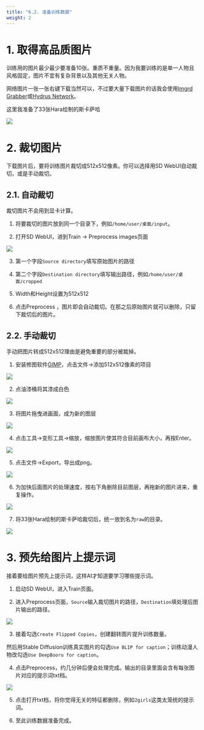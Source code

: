 ```yaml
---
title: "6.2. 准备训练数据"
weight: 2
---
```



# 1. 取得高品质图片

训练用的图片最少最少要准备10张。重质不重量。因为我要训练的是单一人物且风格固定，图片不宜有复杂背景以及其他无关人物。

网络图片一张一张右键下载当然可以，不过要大量下载图片的话我会使用[Imgrd Grabber](https://ivonblog.com/posts/imgbrd-grabber-usage/)或[Hydrus Network](https://ivonblog.com/posts/setup-hydrus-network/)。

这里我准备了33张Hara绘制的斯卡萨哈

![](../../../images/prepare-training-dataset-1.webp)


# 2. 裁切图片

下载图片后，要将训练图片裁切成512x512像素。你可以选择用SD WebUI自动裁切，或是手动裁切。


## 2.1. 自动裁切

裁切图片不会用到显卡计算。

1. 将要裁切的图片放到同一个目录下，例如`/home/user/桌面/input`。

2. 打开SD WebUI，进到Train → Preprocess images页面

![](../../../images/prepare-training-dataset-2.webp)

3. 第一个字段`Source directory`填写原始图片的路径

4. 第二个字段`Destination directory`填写输出路径，例如`/home/user/桌面/cropped`

5. Width和Height设置为512x512

5. 点击Preprocess ，图片即会自动裁切。在那之后原始图片就可以删除，只留下裁切后的图片。


## 2.2. 手动裁切

手动把图片转成512x512理由是避免重要的部分被裁掉。

1. 安装修图软件[GIMP](https://www.gimp.org/)，点击文件→添加512x512像素的项目

![](../../../images/prepare-training-dataset-3.webp)

2. 点油漆桶将其漆成白色

![](../../../images/prepare-training-dataset-4.webp)

3. 将图片拖曳进画面，成为新的图层

![](../../../images/prepare-training-dataset-5.webp)

4. 点击工具→变形工具→缩放，缩放图片使其符合目前画布大小，再按Enter。

![](../../../images/prepare-training-dataset-6.webp)

5. 点击文件→Export，导出成png。

![](../../../images/prepare-training-dataset-7.webp)

6. 为加快后面图片的处理速度，按右下角删除目前图层，再拖新的图片进来，重复操作。

![](../../../images/prepare-training-dataset-8.webp)

7. 将33张Hara绘制的斯卡萨哈裁切后，统一放到名为`raw`的目录。

![](../../../images/prepare-training-dataset-9.webp)


# 3. 预先给图片上提示词

接着要给图片预先上提示词，这样AI才知道要学习哪些提示词。

1. 启动SD WebUI，进入Train页面。

2. 进入Preprocess页面，`Source`输入裁切图片的路径，`Destination`填处理后图片输出的路径。

![](../../../images/prepare-training-dataset-10.webp)

3. 接着勾选`Create Flipped Copies`，创建翻转图片提升训练数量。

然后用Stable Diffusion训练真实图片的勾选`Use BLIP for caption`；训练动漫人物改勾选`Use DeepBooru for caption`。

4. 点击Preprocess，约几分钟后便会处理完成。输出的目录里面会含有每张图片对应的提示词txt档。

![](../../../images/prepare-training-dataset-11.webp)

5. 点击打开txt档，将你觉得无关的特征都删除，例如`2girls`这类太笼统的提示词。

6. 至此训练数据准备完成。
